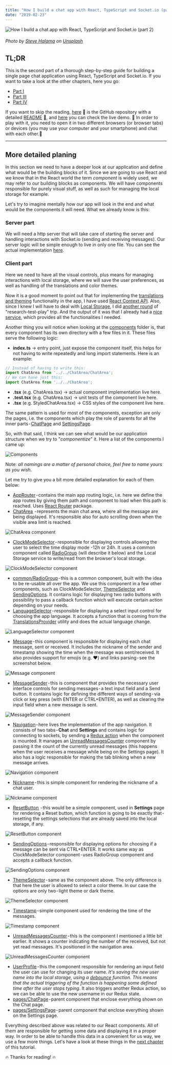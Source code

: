 ```yaml
---
title: "How I build a chat app with React, TypeScript and Socket.io (part 2)"
date: "2019-02-23"
---
```


![How I build a chat app with React, TypeScript and Socket.io (part 2)](../how-i-build-chat-app-with-react-and-typescript-part1/how-i-build-a-chat-app-head.jpeg)
###### Photo by [Steve Halama](https://unsplash.com/photos/Yhc7YGZlz3g?utm_source=unsplash&utm_medium=referral&utm_content=creditCopyText) on [Unsplash](https://unsplash.com/search/photos/coding-chat-application?utm_source=unsplash&utm_medium=referral&utm_content=creditCopyText)


## TL;DR
This is the second part of a thorough step-by-step guide for building a single page chat application using React, TypeScript and Socket.io. If you want to take a look at the other chapters, here you go:
 - [Part I](https://mihail-gaberov.eu/how-i-build-chat-app-with-react-and-typescript-part1/)
 - [Part III](https://mihail-gaberov.eu/how-i-build-chat-app-with-react-and-typescript-part3/)
 - [Part IV](https://mihail-gaberov.eu/how-i-build-chat-app-with-react-and-typescript-part4/)

If you want to skip the reading, [here](https://github.com/mihailgaberov/chat) 💁 is the GitHub repository with a detailed [README](https://github.com/mihailgaberov/chat/blob/master/README.md) 🙌, and [here](https://mihails-chat.herokuapp.com/#/chat) you can check the live demo. 🎀 In order to play with it, you need to open it in two different browsers (or browser tabs) or devices (you may use your computer and your smartphone) and chat with each other.🎀


---

## More detailed planing
In this section we need to have a deeper look at our application and define what would be the building blocks of it. Since we are going to use React and we know that in the React world the term _component_ is widely used, we may refer to our building blocks as components. We will have components responsible for purely visual stuff, as well as such for managing the local storage for example.

Let's try to imagine mentally how our app will look in the end and what would be the components it will need. What we already know is this:

### Server part
We will need a http server that will take care of starting the server and handling interactions with Socket.io (sending and receiving messages). Our server logic will be simple enough to live in only one file. You can see the actual implementation [here](https://github.com/mihailgaberov/chat/blob/master/server/index.js).

### Client part
Here we need to have all the visual controls, plus means for managing interactions with local storage, where we will save the user preferences, as well as handling of the translations and color themes.

Now it is a good moment to point out that for implementing the [translations and theming](https://github.com/mihailgaberov/chat/blob/master/src/utilities/TranslationsProvider.tsx) functionality in the app, I have used [React Context API](https://reactjs.org/docs/context.html). Also, since I knew I will have to deal with [Local Storage](https://developer.mozilla.org/en-US/docs/Web/API/Window/localStorage), I did [another round](https://github.com/mihailgaberov/misc/tree/master/manage-local-storage-with-typescript) of "research-test-play" trip. And the output of it was that I already had a [nice service](https://github.com/mihailgaberov/chat/blob/master/src/utilities/localStorageService.ts), which provides all the functionalities I needed.

Another thing you will notice when looking at the [components](https://github.com/mihailgaberov/chat/tree/master/src/components) folder is, that every component has its own directory with a few files in it. These files serve the following logic:

 - __index.ts__ → entry point, just expose the component itself, this helps for not having to write repeatedly and long import statements. Here is an example:
```jsx 
// Instead of having to write this:
import ChatArea from '../../ChatArea/ChatArea';
// We can have just this:
import ChatArea from '../../ChatArea';
```
 - __<ComponentName>.tsx__ (e.g. ChatArea.tsx) → actual component implementation live here.
 - __<ComponentName>.test.tsx__ (e.g. ChatArea.tsx) → unit tests of the component live here.
 - __<StyledComponentName>.tsx__ (e.g. StyledChatArea.tsx) → CSS styles of the component live here.
 
 The same pattern is used for most of the components, exception are only the pages, i.e. the components which play the role of parents for all the inner parts - [ChatPage](https://github.com/mihailgaberov/chat/tree/master/src/components/pages/Chat) and [SettingsPage](https://github.com/mihailgaberov/chat/tree/master/src/components/pages/Settings).
 
 So, with that said, I think we can see what would be our application structure when we try to "_componentize_" it. Here a list of the components I came up:
 
![Components](./1.png)

Note: _all namings are a matter of personal choice, feel free to name yours as you wish_.

Let me try to give you a bit more detailed explanation for each of them below:

 - [AppRouter](https://github.com/mihailgaberov/chat/tree/master/src/components/AppRouter) - contains the main app routing logic, i.e. here we define the app routes by giving them path and component to load when this path is reached. Uses [React Router](https://reacttraining.com/react-router/web/guides/philosophy) package.
 - [ChatArea ](https://github.com/mihailgaberov/chat/tree/master/src/components/ChatArea) - represents the main chat area, where all the message are being displayed. It's responsible also for auto scrolling down when the visible area limit is reached.
 
 ![ChatArea component](./2.png)
 
 - [ClockModeSelector](https://github.com/mihailgaberov/chat/tree/master/src/components/ClockModeSelector) - responsible for displaying controls allowing the user to select the time display mode -12h or 24h. It uses a common component called [RadioGroup](https://github.com/mihailgaberov/chat/tree/master/src/components/common/RadioGroup) (will describe it below) and the Local Storage service to write/read from the browser's local storage. 

![ClockModeSelector component](./3.png)

 - [common/RadioGroup](https://github.com/mihailgaberov/chat/tree/master/src/components/common/RadioGroup) - this is a common component, built with the idea to be re-usable all over the app. We use this component in a few other components, such as ClockModeSelector, [ThemeSelector](https://github.com/mihailgaberov/chat/tree/master/src/components/ThemeSelector) and [SendingOptions](https://github.com/mihailgaberov/chat/tree/master/src/components/SendingOptions). It contains logic for displaying two radio buttons with possibility to pass a callback function which will execute certain action depending on your needs.
 - [LanguageSelector](https://github.com/mihailgaberov/chat/tree/master/src/components/LanguageSelector) - responsible for displaying a select input control for choosing the app language. It accepts a function that is coming from the [TranslationsProvider](https://github.com/mihailgaberov/chat/blob/master/src/utilities/TranslationsProvider.tsx) utility and does the actual language change.

![LanguageSelector component](./4.png)

 - [Message](https://github.com/mihailgaberov/chat/tree/master/src/components/Message) - this component is responsible for displaying each chat message, sent or received. It includes the nickname of the sender and timestamp showing the time when the message was sent/received. It also provides support for emojis (e.g. ❤️) and links parsing - see the screenshot below.

![Message component](./5.png)

- [MessageSender](https://github.com/mihailgaberov/chat/tree/master/src/components/MessageSender) - this is component that provides the necessary user interface controls for sending messages - a text input field and a Send button. It contains logic for defining the different ways of sending - via click or key press (with ENTER or CTRL+ENTER), as well as clearing the input field when a new message is sent.

![MessageSender component](./6.png)

 - [Navigation](https://github.com/mihailgaberov/chat/tree/master/src/components/Navigation) - here lives the implementation of the app navigation. It consists of two tabs - __Chat__ and __Settings__ and contains logic for connecting to sockets, by sending a [Redux action](https://redux.js.org/basics/actions) when the component is mounted. It manages an [UnreadMessagesCounter](https://github.com/mihailgaberov/chat/tree/master/src/components/UnreadMessagesCounter) component by passing it the count of the currently unread messages (this happens when the user receives a message while being on the Settings page). It also has a logic responsible for making the tab blinking when a new message arrives.

![Navigation component](./7.png)

 - [Nickname](https://github.com/mihailgaberov/chat/tree/master/src/components/Nickname) - this is simple component for rendering the nickname of a chat user.
 
 ![Nickname component](./8.png)

 - [ResetButton ](https://github.com/mihailgaberov/chat/tree/master/src/components/ResetButton) - this would be a simple component, used in __Settings__ page for rendering a Reset button, which function is going to be exactly that - resetting the settings selections that are already saved into the local storage, if any.

 ![ResetButton component](./9.png)

 - [SendingOptions](https://github.com/mihailgaberov/chat/tree/master/src/components/SendingOptions) - responsible for displaying options for choosing if a message can be sent via CTRL+ENTER. It works same way as ClockModeSelector component - uses RadioGroup component and accepts a callback function.
 
![SendingOptions component](./10.png)

 - [ThemeSelector](https://github.com/mihailgaberov/chat/tree/master/src/components/ThemeSelector) - same as the component above. The only difference is that here the user is allowed to select a color theme. In our case the options are only two - light theme or dark theme.

![ThemeSelector component](./11.png)

 - [Timestamp](https://github.com/mihailgaberov/chat/tree/master/src/components/Timestamp) - simple component used for rendering the time of the messages.

![Timestamp component](./12.png)

 - [UnreadMessagesCounter](https://github.com/mihailgaberov/chat/tree/master/src/components/UnreadMessagesCounter) - this is the component I mentioned a little bit earlier. It shows a counter indicating the number of the received, but not yet read messages. It's positioned in the navigation area.

![UnreadMessagesCounter component](./13.png)

 - [UserProfile](https://github.com/mihailgaberov/chat/tree/master/src/components/UserProfile) - this the component responsible for rendering an input field the user can use for changing its user name. _It's saving the new user name into the local storage, using a [debounce](https://lodash.com/docs/4.17.11#debounce) function. This means that the actual triggering of the function is happening some defined time after the user stops typing_. It also triggers another Redux action, so we can be able to use the new username in our Redux state.
 - [pages/ChatPage](https://github.com/mihailgaberov/chat/tree/master/src/components/pages/Chat) - parent component that enclose everything shown on the Chat page.
 - [pages/SettingsPage](https://github.com/mihailgaberov/chat/tree/master/src/components/pages/Settings) - parent component that enclose everything shown on the Settings page.

Everything described above was related to our React components. All of them are responsible for getting some data and displaying it in a proper way. In order to be able to handle this data in a convenient for us way, we use a few more things. Let's have a look at these things in the [next chapter](https://mihail-gaberov.eu/how-i-build-chat-app-with-react-and-typescript-part3/) of this tutorial.

🔥 Thanks for reading! 🔥
